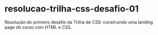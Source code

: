 # resolucao-trilha-css-desafio-01
Resolução do primeiro desafio da Trilha de CSS: construindo uma landing page do curso com HTML e CSS.
